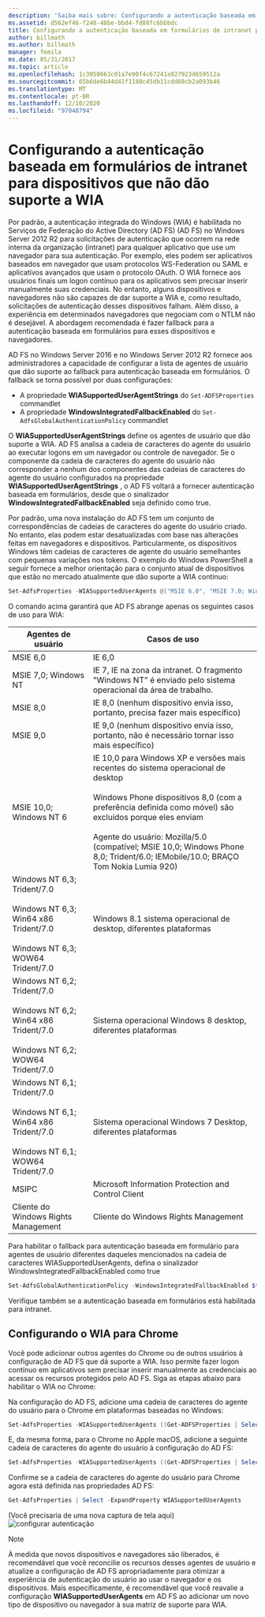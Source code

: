 ```yaml
---
description: 'Saiba mais sobre: Configurando a autenticação baseada em formulários de intranet para dispositivos que não dão suporte a WIA'
ms.assetid: d562ef46-f240-48be-bbd4-fd88fc6bbbdc
title: Configurando a autenticação baseada em formulários de intranet para dispositivos que não dão suporte a WIA
author: billmath
ms.author: billmath
manager: femila
ms.date: 05/31/2017
ms.topic: article
ms.openlocfilehash: 1c3058663c01a7e90f4c67241a927923d659512a
ms.sourcegitcommit: 65b6de6b44d41f1180c45db11cdd60cb2a093b46
ms.translationtype: MT
ms.contentlocale: pt-BR
ms.lasthandoff: 12/10/2020
ms.locfileid: "97048794"
---
```

# <a name="configuring-intranet-forms-based-authentication-for-devices-that-do-not-support-wia"></a>Configurando a autenticação baseada em formulários de intranet para dispositivos que não dão suporte a WIA

Por padrão, a autenticação integrada do Windows (WIA) é habilitada no Serviços de Federação do Active Directory (AD FS) (AD FS) no Windows Server 2012 R2 para solicitações de autenticação que ocorrem na rede interna da organização (intranet) para qualquer aplicativo que use um navegador para sua autenticação. Por exemplo, eles podem ser aplicativos baseados em navegador que usam protocolos WS-Federation ou SAML e aplicativos avançados que usam o protocolo OAuth. O WIA fornece aos usuários finais um logon contínuo para os aplicativos sem precisar inserir manualmente suas credenciais. No entanto, alguns dispositivos e navegadores não são capazes de dar suporte a WIA e, como resultado, solicitações de autenticação desses dispositivos falham. Além disso, a experiência em determinados navegadores que negociam com o NTLM não é desejável. A abordagem recomendada é fazer fallback para a autenticação baseada em formulários para esses dispositivos e navegadores.

AD FS no Windows Server 2016 e no Windows Server 2012 R2 fornece aos administradores a capacidade de configurar a lista de agentes de usuário que dão suporte ao fallback para autenticação baseada em formulários. O fallback se torna possível por duas configurações:

- A propriedade **WIASupportedUserAgentStrings** do `Set-ADFSProperties` commandlet
- A propriedade **WindowsIntegratedFallbackEnabled** do `Set-AdfsGlobalAuthenticationPolicy` commandlet

O **WIASupportedUserAgentStrings** define os agentes de usuário que dão suporte a WIA. AD FS analisa a cadeia de caracteres do agente do usuário ao executar logons em um navegador ou controle de navegador. Se o componente da cadeia de caracteres do agente do usuário não corresponder a nenhum dos componentes das cadeias de caracteres do agente do usuário configurados na propriedade **WIASupportedUserAgentStrings** , o AD FS voltará a fornecer autenticação baseada em formulários, desde que o sinalizador **WindowsIntegratedFallbackEnabled** seja definido como true.

Por padrão, uma nova instalação do AD FS tem um conjunto de correspondências de cadeias de caracteres do agente do usuário criado. No entanto, elas podem estar desatualizadas com base nas alterações feitas em navegadores e dispositivos. Particularmente, os dispositivos Windows têm cadeias de caracteres de agente do usuário semelhantes com pequenas variações nos tokens. O exemplo do Windows PowerShell a seguir fornece a melhor orientação para o conjunto atual de dispositivos que estão no mercado atualmente que dão suporte a WIA contínuo:

```powershell
Set-AdfsProperties -WIASupportedUserAgents @("MSIE 6.0", "MSIE 7.0; Windows NT", "MSIE 8.0", "MSIE 9.0", "MSIE 10.0; Windows NT 6", "Windows NT 6.3; Trident/7.0", "Windows NT 6.3; Win64; x64; Trident/7.0", "Windows NT 6.3; WOW64; Trident/7.0", "Windows NT 6.2; Trident/7.0", "Windows NT 6.2; Win64; x64; Trident/7.0", "Windows NT 6.2; WOW64; Trident/7.0", "Windows NT 6.1; Trident/7.0", "Windows NT 6.1; Win64; x64; Trident/7.0", "Windows NT 6.1; WOW64; Trident/7.0", "MSIPC", "Windows Rights Management Client")
```

O comando acima garantirá que AD FS abrange apenas os seguintes casos de uso para WIA:

Agentes de usuário|Casos de uso|
-----|-----|
MSIE 6,0|IE 6,0|
MSIE 7,0; Windows NT|IE 7, IE na zona da intranet. O fragmento "Windows NT" é enviado pelo sistema operacional da área de trabalho.|
MSIE 8,0|IE 8,0 (nenhum dispositivo envia isso, portanto, precisa fazer mais específico)|
MSIE 9,0|IE 9,0 (nenhum dispositivo envia isso, portanto, não é necessário tornar isso mais específico)|
MSIE 10,0; Windows NT 6|IE 10,0 para Windows XP e versões mais recentes do sistema operacional de desktop</br></br>Windows Phone dispositivos 8,0 (com a preferência definida como móvel) são excluídos porque eles enviam</br></br>Agente do usuário: Mozilla/5.0 (compatível; MSIE 10,0; Windows Phone 8,0; Trident/6.0; IEMobile/10.0; BRAÇO Tom Nokia Lumia 920)|
Windows NT 6,3; Trident/7.0</br></br>Windows NT 6,3; Win64 x86 Trident/7.0</br></br>Windows NT 6,3; WOW64 Trident/7.0| Windows 8.1 sistema operacional de desktop, diferentes plataformas|
Windows NT 6,2; Trident/7.0</br></br>Windows NT 6,2; Win64 x86 Trident/7.0</br></br>Windows NT 6,2; WOW64 Trident/7.0|Sistema operacional Windows 8 desktop, diferentes plataformas|
Windows NT 6,1; Trident/7.0</br></br>Windows NT 6,1; Win64 x86 Trident/7.0</br></br>Windows NT 6,1; WOW64 Trident/7.0|Sistema operacional Windows 7 Desktop, diferentes plataformas|
MSIPC| Microsoft Information Protection and Control Client|
Cliente do Windows Rights Management|Cliente do Windows Rights Management|

Para habilitar o fallback para autenticação baseada em formulário para agentes de usuário diferentes daqueles mencionados na cadeia de caracteres WIASupportedUserAgents, defina o sinalizador WindowsIntegratedFallbackEnabled como true

```powershell
Set-AdfsGlobalAuthenticationPolicy -WindowsIntegratedFallbackEnabled $true
```

Verifique também se a autenticação baseada em formulários está habilitada para intranet.

## <a name="configuring-wia-for-chrome"></a>Configurando o WIA para Chrome
Você pode adicionar outros agentes do Chrome ou de outros usuários à configuração de AD FS que dá suporte a WIA. Isso permite fazer logon contínuo em aplicativos sem precisar inserir manualmente as credenciais ao acessar os recursos protegidos pelo AD FS. Siga as etapas abaixo para habilitar o WIA no Chrome:

Na configuração do AD FS, adicione uma cadeia de caracteres do agente do usuário para o Chrome em plataformas baseadas no Windows:

```powershell
Set-AdfsProperties -WIASupportedUserAgents ((Get-ADFSProperties | Select -ExpandProperty WIASupportedUserAgents) + "Mozilla/5.0 (Windows NT)")
```

E, da mesma forma, para o Chrome no Apple macOS, adicione a seguinte cadeia de caracteres do agente do usuário à configuração do AD FS:

```powershell
Set-AdfsProperties -WIASupportedUserAgents ((Get-ADFSProperties | Select -ExpandProperty WIASupportedUserAgents) + "Mozilla/5.0 (Macintosh; Intel Mac OS X)")
```

Confirme se a cadeia de caracteres do agente do usuário para Chrome agora está definida nas propriedades AD FS:

```powershell
Get-AdfsProperties | Select -ExpandProperty WIASupportedUserAgents
```

(Você precisaria de uma nova captura de tela aqui) ![ configurar autenticação](media/Configure-intranet-forms-based-authentication-for-devices-that-do-not-support-WIA/chrome1.png)

>[!NOTE]
> À medida que novos dispositivos e navegadores são liberados, é recomendável que você reconcilie os recursos desses agentes de usuário e atualize a configuração de AD FS apropriadamente para otimizar a experiência de autenticação do usuário ao usar o navegador e os dispositivos. Mais especificamente, é recomendável que você reavalie a configuração **WIASupportedUserAgents** em AD FS ao adicionar um novo tipo de dispositivo ou navegador à sua matriz de suporte para WIA.
